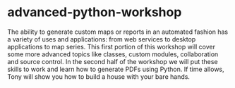 # advanced-python-workshop
The ability to generate custom maps or reports in an automated fashion has a variety of uses and applications: from web services to desktop applications to map series. This first portion of this workshop will cover some more advanced topics like classes, custom modules, collaboration and source control. In the second half of the workshop we will put these skills to work and learn how to generate PDFs using Python. If time allows, Tony will show you how to build a house with your bare hands.
